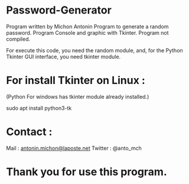 # Password-Generator
Program written by Michon Antonin
Program to generate a random password. Program Console and graphic with Tkinter. Program not compiled.

For execute this code, you need the random module, and, for the Python Tkinter GUI interface, you need tkinter module.

# For install Tkinter on Linux :

(Python For windows has tkinter module already installed.)

sudo apt install python3-tk


# Contact :

Mail : antonin.michon@laposte.net
Twitter : @anto_mch

# Thank you for use this program.
